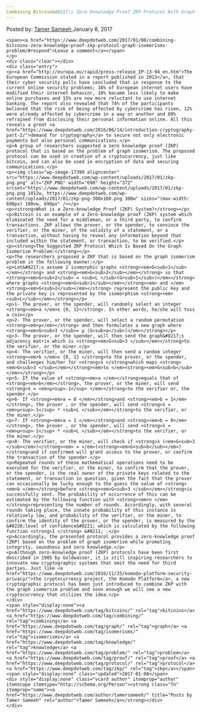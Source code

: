 ```yaml
---
Combining Bitcoin&#8217;s Zero Knowledge Proof ZKP Protocol With Graph Isomerism&#8217;s Problem
---
```

<article class="post-listing post-17396 post type-post status-publish format-standard has-post-thumbnail hentry category-deepdot-news tag-bitcoins tag-combining tag-graph tag-isomerisms tag-knowledge tag-problem tag-proof tag-protocol tag-zkp">
    <div class="post-inner">
        <span>Posted by: <a href="https://www.deepdotweb.com/author/tamersameeh/" title="">Tamer Sameeh </a></span>
    <span>January 8, 2017</span>
    
    <span><a href="https://www.deepdotweb.com/2017/01/08/combining-bitcoins-zero-knowledge-proof-zkp-protocol-graph-isomerisms-problem/#respond">Leave a comment</a></span>
    </p>
    <div class="clear"></div>
    <div class="entry">
    <p><a href="http://europa.eu/rapid/press-release_IP-13-94_en.htm">The European Commission stated in a report published in 2013</a>, that their cyber security polls have concluded that in response to the current online security problems; 38% of European internet users have modified their internet behavior, 18% became less likely to make online purchases and 15% are now more reluctant to use internet banking. The report also revealed that 74% of the participants believed that the risk of being affected by cybercrime has risen, 12% were already affected by cybercrime in a way or another and 89% refrained from disclosing their personal information online. All this reveals a great <a href="https://www.deepdotweb.com/2016/06/14/introduction-cryptography-part-2/">demand for cryptography</a> to secure not only electronic payments but also personal communications.</p>
    <p>A group of researchers suggested a zero knowledge proof (ZKP) protocol that is based on the problem of graph isomerism. The proposed protocol can be used in creation of a cryptocurrency, just like bitcoin, and can also be used in encryption of data and securing communications.</p>
    <p><img class="wp-image-17399 aligncenter" src="https://www.deepdotweb.com/wp-content/uploads/2017/01/zkp-png.png" alt="ZKP.PNG" width="698" height="372" srcset="https://www.deepdotweb.com/wp-content/uploads/2017/01/zkp-png.png 1012w, https://www.deepdotweb.com/wp-content/uploads/2017/01/zkp-png-300x160.png 300w" sizes="(max-width: 698px) 100vw, 698px" /></p>
    <p><strong>What is a Zero-knowledge Proof (ZKP) System?</strong></p>
    <p>Bitcoin is an example of a Zero-knowledge proof (ZKP) system which eliminated the need for a middleman, or a third party, to confirm transactions. ZKP allows the prover, or the spender, to convince the verifier, or the miner, of the validity of a statement, or a transaction, without having to reveal any information beyond that included within the statement, or transaction, to be verified.</p>
    <p><strong>The Suggested ZKP Protocol Which Is Based On the Graph Isomerism Problem:</strong></p>
    <p>The researchers proposed a ZKP that is based on the graph isomerism problem in the following manner:</p>
    <p>Let&#8217;s assume 2 isomorphic graphs <strong><em>G<sub>1</sub></em></strong> and <strong><em>G<sub>2</sub></em></strong> so that <strong><em>G<sub>2</sub> = <sub>L </sub>(G<sub>1</sub>)</em></strong> where graphs <strong><em>G<sub>1</sub></em></strong><em> and </em><strong><em>G<sub>2</sub></em></strong> represent the public key and the private key is represented by the isomorphism <strong><em><sub>L</sub></em></strong></p>
    <p>1- The prover, or the spender, will randomly select an integer <strong><em>a </em>ϵ {0, 1}</strong>. In other words, he/she will toss a coin</p>
    <p>2- The prover, or the spender, will select a random permutation <strong><em>μ</em></strong> and then formulates a new graph where <strong><em>G<sub>3 </sub>= μ (G<sub>a</sub>)</em></strong></p>
    <p>3- The prover, or the spender, will then send the graph&#8217;s adjacency matrix which is <strong><em>G<sub>3 </sub></em></strong>to the verifier, or the miner.</p>
    <p>4- The verifier, or the miner, will then send a random integer <strong><em>b </em>ϵ {0, 1} </strong>to the prover, or the spender, and challenges him/her for <strong>λ </strong>which maps <strong><em>G<sub>3 </sub></em></strong><em>to </em><strong><em>G<sub>b</sub></em></strong></p>
    <p>5- If the value of <strong><em>a </em></strong>equals that of <strong><em>b</em></strong>, the prover, or the miner, will send <strong>λ = <em>μ<sup>-1</sup> </em></strong>to the verifier or, the spender.</p>
    <p>6- If <strong><em>a = 0 </em></strong>and <strong><em>b = 1</em></strong>, the prover , or the spender, will send <strong>λ = <em>μ<sup>-1</sup> * <sub>L </sub></em></strong>to the verifier, or the miner.</p>
    <p>7- If <strong><em>a = 1 </em></strong>and <strong><em>b = 0</em></strong>, the prover , or the spender, will send <strong>λ = <em>μ<sup>-1</sup> * <sub>L </sub></em></strong>to the verifier, or the miner.</p>
    <p>8- The verifier, or the miner, will check if <strong>λ (<em>G<sub>3 </sub></em>)</strong><em> = </em>(<strong><em>G<sub>b</sub></em>) </strong>and if confirmed will grant access to the prover, or confirm the transaction of the spender.</p>
    <p>Repeated rounds of these mathematical operations need to be executed for the verifier, or the miner, to confirm that the prover, or the spender, is the real owner of the private keys related to the statement, or transaction in question, given the fact that the prover can occasionally be lucky enough to the guess the value of <strong><em>b </em></strong>before <strong><em>G<sub>3 </sub></em></strong>is successfully sent. The probability of occurrence of this can be estimated by the following function with <strong><em>n </em></strong>representing the number of rounds. Accordingly, with several rounds taking place, the innate probability of this instance is relatively low, and probability of the verifier, or the miner, to confirm the identity of the prover, or the spender, is measured by the &#8220;level of confidence&#8221; which is calculated by the following function <strong>1 </strong> &#8211; .</p>
    <p>Accordingly, the presented protocol provides a zero-knowledge proof (ZKP) based on the problem of graph isomerism while promoting integrity, soundness and zero knowledge.</p>
    <p>Although zero-knowledge proof (ZKP) protocols have been first described in 1985 by Goldwasser, it is still inspiring researchers to innovate new cryptographic systems that omit the need for third parties. Just like <a href="https://www.deepdotweb.com/2016/11/25/komodo-platform-security-privacy/">the cryptocurrency project, the Komodo Platform</a>, a new cryptographic protocol has been just introduced to combine ZKP with the graph isomersim problem and soon enough we will see a new cryptocurrency that utilizes the idea.</p>
    </div>
    <span style="display:none"><a href="https://www.deepdotweb.com/tag/bitcoins/" rel="tag">bitcoins</a> <a href="https://www.deepdotweb.com/tag/combining/" rel="tag">combining</a> <a href="https://www.deepdotweb.com/tag/graph/" rel="tag">graph</a> <a href="https://www.deepdotweb.com/tag/isomerisms/" rel="tag">isomerisms</a> <a href="https://www.deepdotweb.com/tag/knowledge/" rel="tag">knowledge</a> <a href="https://www.deepdotweb.com/tag/problem/" rel="tag">problem</a> <a href="https://www.deepdotweb.com/tag/proof/" rel="tag">proof</a> <a href="https://www.deepdotweb.com/tag/protocol/" rel="tag">protocol</a> <a href="https://www.deepdotweb.com/tag/zkp/" rel="tag">zkp</a></span> <span style="display:none" class="updated">2017-01-08</span>
    <div style="display:none" class="vcard author" itemprop="author" itemscope itemtype="http://schema.org/Person"><strong class="fn" itemprop="name"><a href="https://www.deepdotweb.com/author/tamersameeh/" title="Posts by Tamer Sameeh" rel="author">Tamer Sameeh</a></strong></div>
    </div>
</article>

